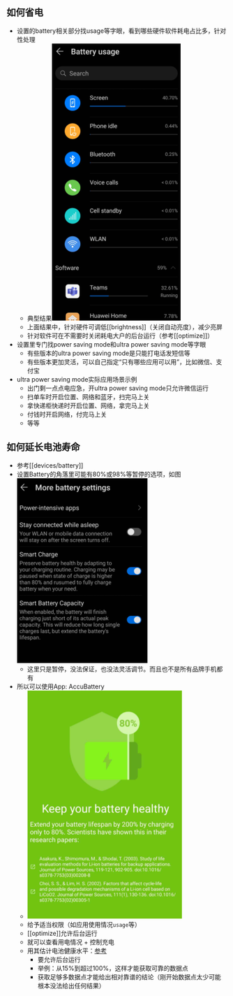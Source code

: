 ## 如何省电
- 设置的battery相关部分找usage等字眼，看到哪些硬件软件耗电占比多，针对性处理
  - 典型结果![](usage.png)
  - 上面结果中，针对硬件可调低[[brightness]]（关闭自动亮度），减少亮屏
  - 针对软件可在不需要时关闭耗电大户的后台运行（参考[[optimize]]）
- 设置里专门找power saving mode和ultra power saving mode等字眼
  - 有些版本的ultra power saving mode是只能打电话发短信等
  - 有些版本更加灵活，可以自己指定“只有哪些应用可以用”，比如微信、支付宝
- ultra power saving mode实际应用场景示例
  - 出门剩一点点电应急，开ultra power saving mode只允许微信运行
  - 扫单车时开启位置、网络和蓝牙，扫完马上关
  - 拿快递柜快递时开启位置、网络，拿完马上关
  - 付钱时开启网络，付完马上关
  - 等等
## 如何延长电池寿命
- 参考[[devices/battery]]
- 设置Battery的角落里可能有80%或98%等暂停的选项，如图![](more-settings.png)
  - 这里只是暂停，没法保证，也没法灵活调节。而且也不是所有品牌手机都有
- 所以可以使用App: AccuBattery
  - ![](accu-battery.png)
  - 给予适当权限（如应用使用情况`usage`等）
  - [[optimize]]允许后台运行
  - 就可以查看用电情况 + 控制充电
  - 用其估计电池健康水平：[参考](https://accubattery.zendesk.com/hc/en-us/articles/209507189-Tab-3-battery-health-screen)
    - 要允许后台运行
    - 举例：从15%到超过100%，这样才能获取可靠的数据点
    - 获取足够多数据点才能给出相对靠谱的结论（刚开始数据点太少可能根本没法给出任何结果）